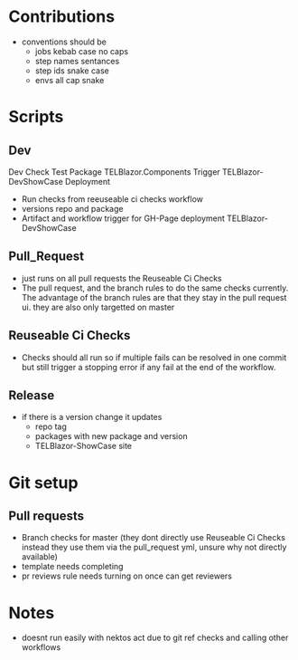 
# Contributions
- conventions should be
	- jobs kebab case no caps
	- step names sentances
	- step ids snake case
	- envs all cap snake


# Scripts

## Dev
Dev Check Test Package TELBlazor.Components Trigger TELBlazor-DevShowCase Deployment

- Run checks from reeuseable ci checks workflow
- versions repo and package
- Artifact and workflow trigger for GH-Page deployment TELBlazor-DevShowCase


## Pull_Request
- just runs on all pull requests the Reuseable Ci Checks
- The pull request, and the branch rules to do the same checks currently. The advantage of the branch rules are that
they stay in the pull request ui. they are also only targetted on master
 
 
## Reuseable Ci Checks
- Checks should all run so if multiple fails can be resolved in one commit but still trigger a stopping error if any fail at the end of the workflow.

 
## Release
- if there is a version change it updates
	- repo tag
	- packages with new package and version
	- TELBlazor-ShowCase site

# Git setup

## Pull requests
- Branch checks for master (they dont directly use Reuseable Ci Checks instead they use them via the pull_request yml, unsure why not directly available)
- template needs completing
- pr reviews rule needs turning on once can get reviewers

# Notes
- doesnt run easily with nektos act due to git ref checks and calling other workflows

